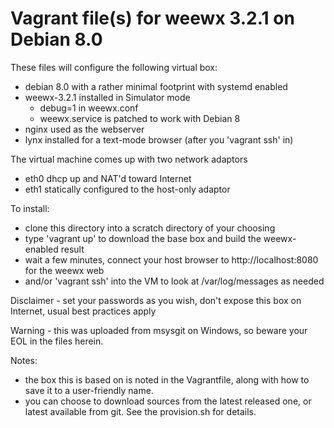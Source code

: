 # Vagrant file(s) for weewx 3.2.1 on Debian 8.0

These files will configure the following virtual box:

  * debian 8.0 with a rather minimal footprint with systemd enabled
  * weewx-3.2.1 installed in Simulator mode
  	* debug=1 in weewx.conf
	* weewx.service is patched to work with Debian 8
  * nginx used as the webserver
  * lynx installed for a text-mode browser (after you 'vagrant ssh' in)

The virtual machine comes up with two network adaptors
  * eth0 dhcp up and NAT'd toward Internet
  * eth1 statically configured to the host-only adaptor

To install:
  * clone this directory into a scratch directory of your choosing
  * type 'vagrant up' to download the base box and build the weewx-enabled result
  * wait a few minutes, connect your host browser to http://localhost:8080 for the weewx web
  * and/or 'vagrant ssh' into the VM to look at /var/log/messages as needed

Disclaimer - set your passwords as you wish, don't expose this box on Internet, usual best practices apply

Warning - this was uploaded from msysgit on Windows, so beware your EOL in the files herein.

Notes:
  * the box this is based on is noted in the Vagrantfile, along with how to save it to a user-friendly name.
  * you can choose to download sources from the latest released one, or latest available from git.   See the provision.sh for details.

